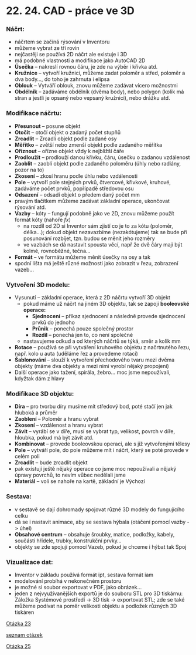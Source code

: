 
# 22. 24. CAD - práce ve 3D
### Náčrt:
* náčrtem se začíná rýsování v Inventoru
* můžeme vybrat ze tří rovin
* nejčastěji se používá 2D náčrt ale existuje i 3D
* má podobné vlastnosti a modifikace jako AutoCAD 2D
* **Úsečka** – nakreslí rovnou čáru, je zde na výběr i křivka atd.
* **Kružnice** – vytvoří kružnici, můžeme zadat poloměr a střed, poloměr a dva body…, do toho je zahrnuta i elipsa
* **Oblouk** – Vytváří oblouk, znovu můžeme zadávat vícero možnostmi
* **Obdélník** – zadáváme obdélník (dvěma body), nebo polygon (kolik má stran a jestli je opsaný nebo vepsaný kružnici), nebo drážku atd.
  
### Modifikace náčrtu:
* **Přesunout** – posune objekt
* **Otočit** – otočí objekt o zadaný počet stupňů
* **Zrcadlit** – Zrcadlí objekt podle zadané osy
* **Měřítko** – zvětší nebo zmenší objekt podle zadaného měřítka
* **Oříznout** – ořízne objekt vždy k nejbližší čáře
* **Prodloužit** – prodlouží danou křivku, čáru, úsečku o zadanou vzdálenost
* **Zaoblit** – zaoblí objekt podle zadaného poloměru (úhly nebo radiány, pozor na to)
* **Zkosení** – zkosí hranu podle úhlu nebo vzdálenosti
* **Pole** – vytvoří pole stejných prvků, čtvercové, křivkové, kruhové, zadáváme počet prvků, popřípadě středovou osu
* **Odsazení** – odsadí objekt o předem daný počet mm
* pravým tlačítkem můžeme zadávat základní operace, ukončovat rýsování atd.
* **Vazby** – kóty – fungují podobně jako ve 2D, znovu můžeme použít formát kóty (nahoře *fx*)
  * na rozdíl od 2D si Inventor sám zjistí co je to za kótu (poloměr, délka…); dokud objekt nezavazbíme (nezakótujeme) tak se bude při posunování rozbíjet, tzn. budou se měnit jeho rozměry
  * ve vazbách se dá nastavit spousta věcí, např že dvě čáry mají být kolmé,  rovnoběžné, tečna…
* **Formát** – ve formátu můžeme měnit úsečky na osy a tak
* spodní lišta má ještě různé možnosti jako zobrazit v řezu, zobrazení vazeb…
  
### Vytvoření 3D modelu:
* Vysunutí – základní operace, která z 2D náčrtu vytvoří 3D objekt
  * pokud máme už náčrt na jiném 3D objektu, tak se zapojí **booleovské operace:**
    * **Sjednocení** – příkaz sjednocení a následně provede sjednocení prvků do jednoho
    * **Průnik** – ponechá pouze společný prostor
    * **Rozdíl** – ponechá jen to, co není společné 
  * nastavujeme odkud a od kterých náčrtů se týká, směr a kolik mm
* **Rotace** – používá se při vytváření kruhového objektu z načrtnutého řezu, např. kolo u auta (uděláme řez a provedeme rotaci)
* **Šablonování** – slouží k vytvoření přechodového tvaru mezi dvěma objekty (máme dva objekty a mezi nimi vyrobí nějaký propojení)
* Další operace jako tažení, spirála, žebro… moc jsme nepoužívali, kdyžtak dám z hlavy

### Modifikace 3D objektu:
* **Díra** – pro tvorbu díry musíme mít středový bod, poté stačí jen jak hluboká a průměr
* **Zaoblení** – Poloměr a hranu vybrat
* **Zkosení** – vzdálenost a hranu vybrat
* **Závit** – vyrábí se v díře, musí se vybrat typ, velikost, povrch v díře, hloubka, pokud má být závit atd.
* **Kombinovat** – provede booleovskou operaci, ale s již vytvořenými tělesy
* **Pole** – vytváří pole, do pole můžeme mít i náčrt, který se poté provede v celém poli
* **Zrcadlit** – bude zrcadlit objekt
* pak existují ještě nějaký operace co jsme moc nepoužívali a nějaký úpravy povrchů, to nevím vůbec nedělali jsme
* **Materiál** – volí se nahoře na kartě, základní je Výchozí

### Sestava:
* v sestavě se dají dohromady spojovat různé 3D modely do fungujícího celku
* dá se i nastavit animace, aby se sestava hýbala (otáčení pomocí vazby -> úhel)
* **Obsahové centrum** – obsahuje šroubky, matice, podložky, kabely, součásti hřídele, trubky, konstrukční prvky…
* objekty se zde spojují pomocí Vazeb, pokud je chceme i hýbat tak Spoj
  
### Vizualizace dat:
* Inventor v základu používá formát ipt, sestava formát iam
* modelování probíhá v nekonečném prostoru
* je možné si soubor exportovat v PDF, jako obrázek…
* jeden z nejvyužívanějších exportů je do souboru STL pro 3D tiskárnu: Záložka Systémové prostředí -> 3D tisk -> exportovat STL; zde se také můžeme podívat na poměr velikosti objektu a podložek různých 3D tiskáren

[Otázka 23](23CAD.md)

[seznam otázek](seznam_otazek.md)
                                
[Otázka 25](25CAD.md)